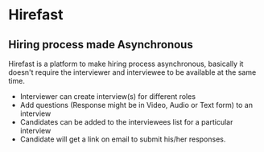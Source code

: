  # Hirefast
 ## Hiring process made Asynchronous
 
 Hirefast is a platform to make hiring process asynchronous, basically it doesn't require the interviewer and interviewee to be available at the same time.
 
 - Interviewer can create interview(s) for different roles
 - Add questions (Response might be in Video, Audio or Text form) to an interview
 - Candidates can be added to the interviewees list for a particular interview
 - Candidate will get a link on email to submit his/her responses.